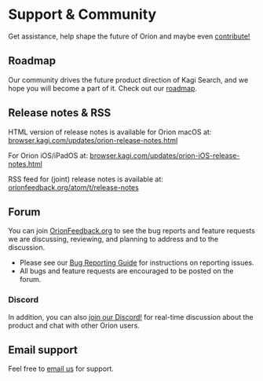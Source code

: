 # Support & Community

Get assistance, help shape the future of Orion and maybe even [contribute!](./contribute.md)

## Roadmap

Our community drives the future product direction of Kagi Search, and we hope you will become a part of it.
Check out our [roadmap](https://orionfeedback.org/roadmap).

## Release notes & RSS

HTML version of release notes is available for Orion macOS at:
[browser.kagi.com/updates/orion-release-notes.html](https://browser.kagi.com/updates/orion-release-notes.html)

For Orion iOS/iPadOS at:
[browser.kagi.com/updates/orion-iOS-release-notes.html](https://browser.kagi.com/updates/orion-iOSrelease-notes.html)

RSS feed for (joint) release notes is available at:
[orionfeedback.org/atom/t/release-notes](https://orionfeedback.org/atom/t/release-notes)


## Forum
You can join [OrionFeedback.org](https://orionfeedback.org/) to see the bug reports and feature requests we are discussing, reviewing, and planning to address
and to the discussion.

- Please see our [Bug Reporting Guide](bug-reporting.md) for instructions on reporting issues.
- All bugs and feature requests are encouraged to be posted on the forum.

### Discord

In addition, you can also [join our Discord!](discord-server.md) for real-time discussion about
the product and chat with other Orion users.

## Email support

Feel free to [email us](email-support.md) for support.

